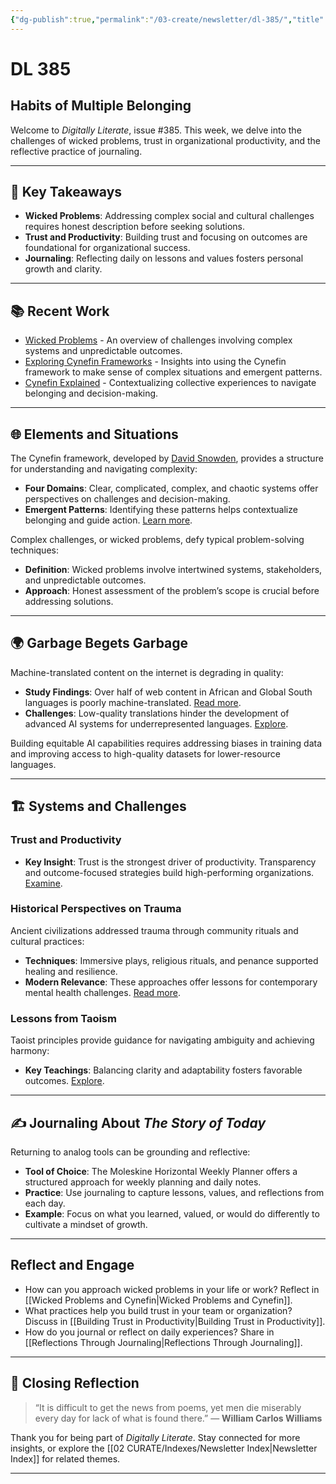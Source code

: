 ```yaml
---
{"dg-publish":true,"permalink":"/03-create/newsletter/dl-385/","title":"Habits of Multiple Belonging","tags":["wicked-problems","trust","productivity","digital-literacy","journaling"]}
---
```



# DL 385

## Habits of Multiple Belonging

Welcome to _Digitally Literate_, issue #385. This week, we delve into the challenges of wicked problems, trust in organizational productivity, and the reflective practice of journaling.

---

## 🔖 Key Takeaways
- **Wicked Problems**: Addressing complex social and cultural challenges requires honest description before seeking solutions.
- **Trust and Productivity**: Building trust and focusing on outcomes are foundational for organizational success.
- **Journaling**: Reflecting daily on lessons and values fosters personal growth and clarity.

---

## 📚 Recent Work
- [Wicked Problems](https://wiobyrne.com/wicked-problems/) - An overview of challenges involving complex systems and unpredictable outcomes.
- [Exploring Cynefin Frameworks](https://strategyinpraxis.substack.com/p/post-its-and-corners) - Insights into using the Cynefin framework to make sense of complex situations and emergent patterns.
- [Cynefin Explained](https://cynefin.io/wiki/4-points) - Contextualizing collective experiences to navigate belonging and decision-making.

---

## 🌐 Elements and Situations

The Cynefin framework, developed by [David Snowden](https://en.wikipedia.org/wiki/Dave_Snowden), provides a structure for understanding and navigating complexity:
- **Four Domains**: Clear, complicated, complex, and chaotic systems offer perspectives on challenges and decision-making.
- **Emergent Patterns**: Identifying these patterns helps contextualize belonging and guide action. [Learn more](https://www.youtube.com/watch?v=3fgR96zk-MU).

Complex challenges, or wicked problems, defy typical problem-solving techniques:
- **Definition**: Wicked problems involve intertwined systems, stakeholders, and unpredictable outcomes.
- **Approach**: Honest assessment of the problem’s scope is crucial before addressing solutions.

---

## 🌍 Garbage Begets Garbage

Machine-translated content on the internet is degrading in quality:
- **Study Findings**: Over half of web content in African and Global South languages is poorly machine-translated. [Read more](https://arxiv.org/pdf/2401.05749.pdf).
- **Challenges**: Low-quality translations hinder the development of advanced AI systems for underrepresented languages. [Explore](https://stpp.fordschool.umich.edu/sites/stpp/files/2022-05/large-language-models-TAP-2022-final-051622.pdf).

Building equitable AI capabilities requires addressing biases in training data and improving access to high-quality datasets for lower-resource languages.

---

## 🏗️ Systems and Challenges

### Trust and Productivity
- **Key Insight**: Trust is the strongest driver of productivity. Transparency and outcome-focused strategies build high-performing organizations. [Examine](https://www.charterworks.com/productivity-trust-brian-elliott/).

### Historical Perspectives on Trauma
Ancient civilizations addressed trauma through community rituals and cultural practices:
- **Techniques**: Immersive plays, religious rituals, and penance supported healing and resilience.
- **Modern Relevance**: These approaches offer lessons for contemporary mental health challenges. [Read more](https://bigthink.com/perception-box/memory/).

### Lessons from Taoism
Taoist principles provide guidance for navigating ambiguity and achieving harmony:
- **Key Teachings**: Balancing clarity and adaptability fosters favorable outcomes. [Explore](https://blog.weareopen.coop/on-the-strategic-uses-of-ambiguity-c403bff44029).

---

## ✍️ Journaling About *The Story of Today*

Returning to analog tools can be grounding and reflective:
- **Tool of Choice**: The Moleskine Horizontal Weekly Planner offers a structured approach for weekly planning and daily notes.
- **Practice**: Use journaling to capture lessons, values, and reflections from each day.
- **Example**: Focus on what you learned, valued, or would do differently to cultivate a mindset of growth.

---

## Reflect and Engage
- How can you approach wicked problems in your life or work? Reflect in [[Wicked Problems and Cynefin\|Wicked Problems and Cynefin]].
- What practices help you build trust in your team or organization? Discuss in [[Building Trust in Productivity\|Building Trust in Productivity]].
- How do you journal or reflect on daily experiences? Share in [[Reflections Through Journaling\|Reflections Through Journaling]].

---

## 🌟 Closing Reflection

> “It is difficult to get the news from poems, yet men die miserably every day for lack of what is found there.” — **William Carlos Williams**

Thank you for being part of _Digitally Literate_. Stay connected for more insights, or explore the [[02 CURATE/Indexes/Newsletter Index\|Newsletter Index]] for related themes.

---
